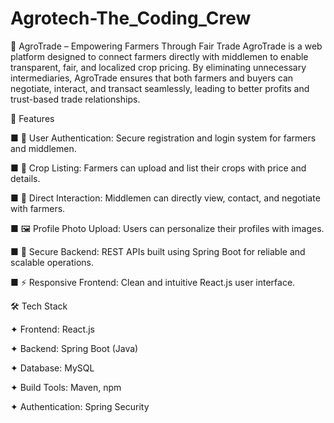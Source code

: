 # Agrotech-The_Coding_Crew

🌾 AgroTrade – Empowering Farmers Through Fair Trade
AgroTrade is a web platform designed to connect farmers directly with middlemen to enable transparent, fair, and localized crop pricing. By eliminating unnecessary intermediaries, AgroTrade ensures that both farmers and buyers can negotiate, interact, and transact seamlessly, leading to better profits and trust-based trade relationships.


🚀 Features

■ 👤 User Authentication: Secure registration and login system for farmers and middlemen.

■ 🌾 Crop Listing: Farmers can upload and list their crops with price and details.

■ 💬 Direct Interaction: Middlemen can directly view, contact, and negotiate with farmers.

■ 🖼️ Profile Photo Upload: Users can personalize their profiles with images.

■ 🔐 Secure Backend: REST APIs built using Spring Boot for reliable and scalable operations.

■ ⚡ Responsive Frontend: Clean and intuitive React.js user interface.


🛠️ Tech Stack

✦ Frontend: React.js

✦ Backend: Spring Boot (Java)

✦ Database: MySQL

✦ Build Tools: Maven, npm

✦ Authentication: Spring Security


